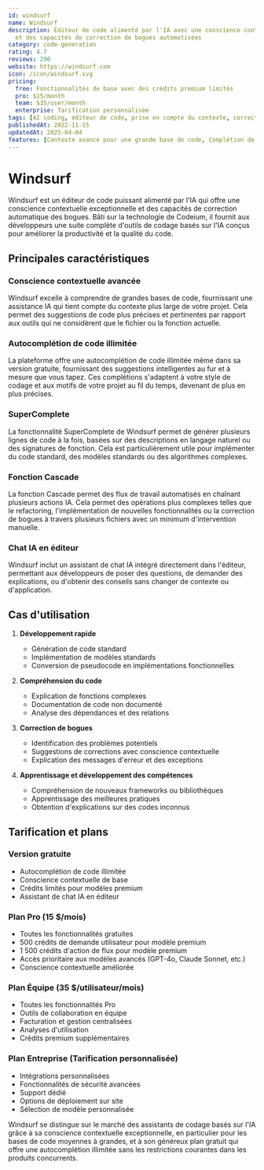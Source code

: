 ```yaml
---
id: windsurf
name: Windsurf
description: Éditeur de code alimenté par l'IA avec une conscience contextuelle avancée
  et des capacités de correction de bogues automatisées
category: code-generation
rating: 4.7
reviews: 290
website: https://windsurf.com
icon: /icon/windsurf.svg
pricing:
  free: Fonctionnalités de base avec des crédits premium limités
  pro: $15/month
  team: $35/user/month
  enterprise: Tarification personnalisée
tags: [AI coding, éditeur de code, prise en compte du contexte, correction de bogues, complétion de code]
publishedAt: 2022-11-15
updatedAt: 2025-04-04
features: [Contexte avancé pour une grande base de code, Complétion de code illimitée, SuperComplete pour la génération de code multi-lignes, Fonctionnalité de cascade pour les workflows automatisés, Assistant de chat IA intégré dans l'éditeur]
---
```

# Windsurf

Windsurf est un éditeur de code puissant alimenté par l'IA qui offre une conscience contextuelle exceptionnelle et des capacités de correction automatique des bogues. Bâti sur la technologie de Codeium, il fournit aux développeurs une suite complète d'outils de codage basés sur l'IA conçus pour améliorer la productivité et la qualité du code.

## Principales caractéristiques

### Conscience contextuelle avancée
Windsurf excelle à comprendre de grandes bases de code, fournissant une assistance IA qui tient compte du contexte plus large de votre projet. Cela permet des suggestions de code plus précises et pertinentes par rapport aux outils qui ne considèrent que le fichier ou la fonction actuelle.

### Autocomplétion de code illimitée
La plateforme offre une autocomplétion de code illimitée même dans sa version gratuite, fournissant des suggestions intelligentes au fur et à mesure que vous tapez. Ces complétions s'adaptent à votre style de codage et aux motifs de votre projet au fil du temps, devenant de plus en plus précises.

### SuperComplete
La fonctionnalité SuperComplete de Windsurf permet de générer plusieurs lignes de code à la fois, basées sur des descriptions en langage naturel ou des signatures de fonction. Cela est particulièrement utile pour implémenter du code standard, des modèles standards ou des algorithmes complexes.

### Fonction Cascade
La fonction Cascade permet des flux de travail automatisés en chaînant plusieurs actions IA. Cela permet des opérations plus complexes telles que le refactoring, l'implémentation de nouvelles fonctionnalités ou la correction de bogues à travers plusieurs fichiers avec un minimum d'intervention manuelle.

### Chat IA en éditeur
Windsurf inclut un assistant de chat IA intégré directement dans l'éditeur, permettant aux développeurs de poser des questions, de demander des explications, ou d'obtenir des conseils sans changer de contexte ou d'application.

## Cas d'utilisation

1. **Développement rapide**
   - Génération de code standard
   - Implémentation de modèles standards
   - Conversion de pseudocode en implémentations fonctionnelles

2. **Compréhension du code**
   - Explication de fonctions complexes
   - Documentation de code non documenté
   - Analyse des dépendances et des relations

3. **Correction de bogues**
   - Identification des problèmes potentiels
   - Suggestions de corrections avec conscience contextuelle
   - Explication des messages d'erreur et des exceptions

4. **Apprentissage et développement des compétences**
   - Compréhension de nouveaux frameworks ou bibliothèques
   - Apprentissage des meilleures pratiques
   - Obtention d'explications sur des codes inconnus

## Tarification et plans

### Version gratuite
- Autocomplétion de code illimitée
- Conscience contextuelle de base
- Crédits limités pour modèles premium
- Assistant de chat IA en éditeur

### Plan Pro (15 $/mois)
- Toutes les fonctionnalités gratuites
- 500 crédits de demande utilisateur pour modèle premium
- 1 500 crédits d'action de flux pour modèle premium
- Accès prioritaire aux modèles avancés (GPT-4o, Claude Sonnet, etc.)
- Conscience contextuelle améliorée

### Plan Équipe (35 $/utilisateur/mois)
- Toutes les fonctionnalités Pro
- Outils de collaboration en équipe
- Facturation et gestion centralisées
- Analyses d'utilisation
- Crédits premium supplémentaires

### Plan Entreprise (Tarification personnalisée)
- Intégrations personnalisées
- Fonctionnalités de sécurité avancées
- Support dédié
- Options de déploiement sur site
- Sélection de modèle personnalisée

Windsurf se distingue sur le marché des assistants de codage basés sur l'IA grâce à sa conscience contextuelle exceptionnelle, en particulier pour les bases de code moyennes à grandes, et à son généreux plan gratuit qui offre une autocomplétion illimitée sans les restrictions courantes dans les produits concurrents.